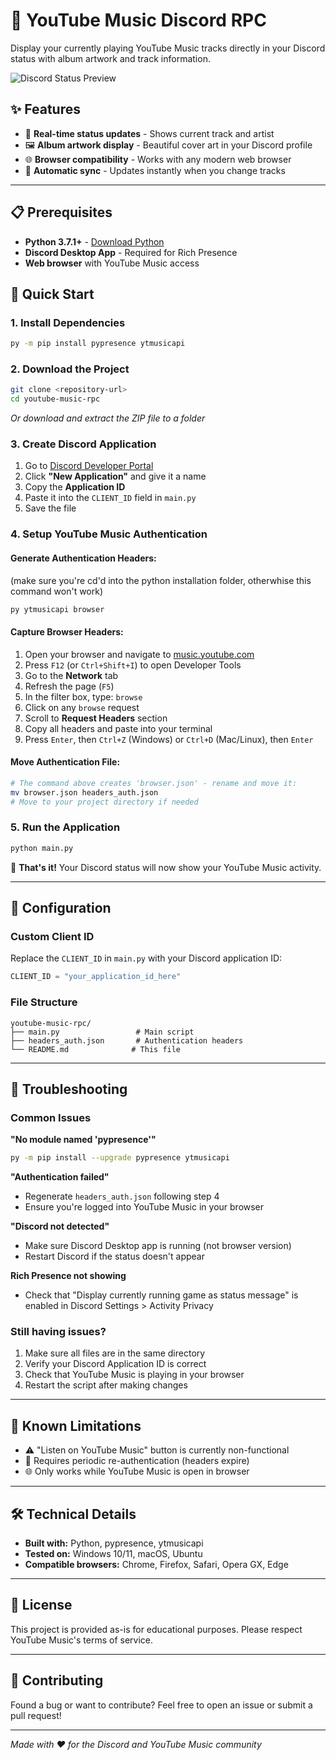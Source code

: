 # 🎵 YouTube Music Discord RPC

Display your currently playing YouTube Music tracks directly in your Discord status with album artwork and track information.

![Discord Status Preview](https://theonewhobuilds1.linus-tech.tips/ttUUaqpmDU.png)

## ✨ Features

- 🎵 **Real-time status updates** - Shows current track and artist
- 🖼️ **Album artwork display** - Beautiful cover art in your Discord profile
- 🌐 **Browser compatibility** - Works with any modern web browser
- 🔄 **Automatic sync** - Updates instantly when you change tracks

---

## 📋 Prerequisites

- **Python 3.7.1+** - [Download Python](https://www.python.org/downloads/)
- **Discord Desktop App** - Required for Rich Presence
- **Web browser** with YouTube Music access

## 🚀 Quick Start

### 1. Install Dependencies
```bash
py -m pip install pypresence ytmusicapi
```

### 2. Download the Project
```bash
git clone <repository-url>
cd youtube-music-rpc
```
*Or download and extract the ZIP file to a folder*

### 3. Create Discord Application
1. Go to [Discord Developer Portal](https://discord.com/developers/applications)
2. Click **"New Application"** and give it a name
3. Copy the **Application ID**
4. Paste it into the `CLIENT_ID` field in `main.py`
5. Save the file

### 4. Setup YouTube Music Authentication

#### Generate Authentication Headers:
(make sure you're cd'd into the python installation folder, otherwhise this command won't work)
```bash
py ytmusicapi browser
```

#### Capture Browser Headers:
1. Open your browser and navigate to [music.youtube.com](https://music.youtube.com)
2. Press `F12` (or `Ctrl+Shift+I`) to open Developer Tools
3. Go to the **Network** tab
4. Refresh the page (`F5`)
5. In the filter box, type: `browse`
6. Click on any `browse` request
7. Scroll to **Request Headers** section
8. Copy all headers and paste into your terminal
9. Press `Enter`, then `Ctrl+Z` (Windows) or `Ctrl+D` (Mac/Linux), then `Enter`

#### Move Authentication File:
```bash
# The command above creates 'browser.json' - rename and move it:
mv browser.json headers_auth.json
# Move to your project directory if needed
```

### 5. Run the Application
```bash
python main.py
```

🎉 **That's it!** Your Discord status will now show your YouTube Music activity.

---

## 🔧 Configuration

### Custom Client ID
Replace the `CLIENT_ID` in `main.py` with your Discord application ID:
```python
CLIENT_ID = "your_application_id_here"
```

### File Structure
```
youtube-music-rpc/
├── main.py                 # Main script
├── headers_auth.json       # Authentication headers
└── README.md              # This file
```

---

## 🐛 Troubleshooting

### Common Issues

**"No module named 'pypresence'"**
```bash
py -m pip install --upgrade pypresence ytmusicapi
```

**"Authentication failed"**
- Regenerate `headers_auth.json` following step 4
- Ensure you're logged into YouTube Music in your browser

**"Discord not detected"**
- Make sure Discord Desktop app is running (not browser version)
- Restart Discord if the status doesn't appear

**Rich Presence not showing**
- Check that "Display currently running game as status message" is enabled in Discord Settings > Activity Privacy

### Still having issues?
1. Make sure all files are in the same directory
2. Verify your Discord Application ID is correct
3. Check that YouTube Music is playing in your browser
4. Restart the script after making changes

---

## 📝 Known Limitations

- ⚠️ "Listen on YouTube Music" button is currently non-functional
- 🔄 Requires periodic re-authentication (headers expire)
- 🌐 Only works while YouTube Music is open in browser

---

## 🛠️ Technical Details

- **Built with:** Python, pypresence, ytmusicapi
- **Tested on:** Windows 10/11, macOS, Ubuntu
- **Compatible browsers:** Chrome, Firefox, Safari, Opera GX, Edge

---

## 📄 License

This project is provided as-is for educational purposes. Please respect YouTube Music's terms of service.

---

## 🤝 Contributing

Found a bug or want to contribute? Feel free to open an issue or submit a pull request!

---

*Made with ❤️ for the Discord and YouTube Music community*
